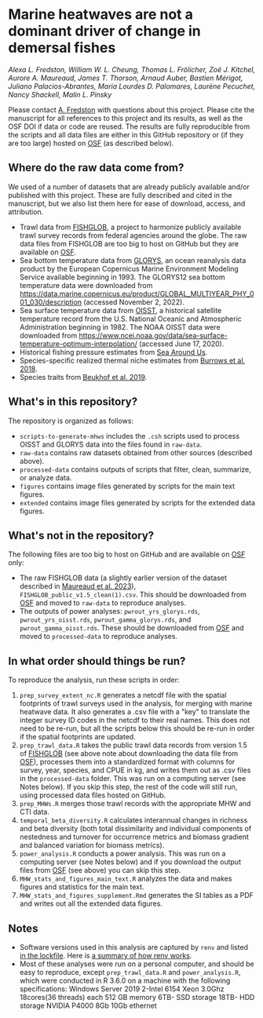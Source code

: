 # Marine heatwaves are not a dominant driver of change in demersal fishes

*Alexa L. Fredston, William W. L. Cheung, Thomas L. Frölicher, Zoë J. Kitchel, Aurore A. Maureaud, James T. Thorson, Arnaud Auber, Bastien Mérigot, Juliano Palacios-Abrantes, Maria Lourdes D. Palomares, Laurène Pecuchet, Nancy Shackell, Malin L. Pinsky*

Please contact [A. Fredston](https://www.alexafredston.com/) with questions about this project. Please cite the manuscript for all references to this project and its results, as well as the OSF DOI if data or code are reused. The results are fully reproducible from the scripts and all data files are either in this GitHub repository or (if they are too large) hosted on [OSF](https://osf.io/) (as described below). 

## Where do the raw data come from?

We used of a number of datasets that are already publicly available and/or published with this project. These are fully described and cited in the manuscript, but we also list them here for ease of download, access, and attribution. 

* Trawl data from [FISHGLOB](https://github.com/AquaAuma/FishGlob_data), a project to harmonize publicly available trawl survey records from federal agencies around the globe. The raw data files from FISHGLOB are too big to host on GitHub but they are available on [OSF](https://osf.io/). 
* Sea bottom temperature data from [GLORYS](https://www.mercator-ocean.eu/en/ocean-science/glorys/), an ocean reanalysis data product by the European Copernicus Marine Environment Modeling Service available beginning in 1993. The GLORYS12 sea bottom temperature data were downloaded from https://data.marine.copernicus.eu/product/GLOBAL_MULTIYEAR_PHY_001_030/description (accessed November 2, 2022). 
* Sea surface temperature data from [OISST](https://www.ncei.noaa.gov/products/optimum-interpolation-sst), a historical satellite temperature record from the U.S. National Oceanic and Atmospheric Administration beginning in 1982. The NOAA OISST data were downloaded from https://www.ncei.noaa.gov/data/sea-surface-temperature-optimum-interpolation/ (accessed June 17, 2020). 
* Historical fishing pressure estimates from [Sea Around Us](https://www.seaaroundus.org/).
* Species-specific realized thermal niche estimates from [Burrows et al. 2018](https://figshare.com/articles/dataset/Species_Temperature_Index_and_thermal_range_information_forNorth_Pacific_and_North_Atlantic_plankton_and_bottom_trawl_species/6855203/1).
* Species traits from [Beukhof et al. 2019](https://doi.org/10.5061/dryad.ttdz08kt8).

## What's in this repository?

The repository is organized as follows:

* `scripts-to-generate-mhws` includes the `.csh` scripts used to process OISST and GLORYS data into the files found in `raw-data`. 
* `raw-data` contains raw datasets obtained from other sources (described above).
* `processed-data` contains outputs of scripts that filter, clean, summarize, or analyze data.
* `figures` contains image files generated by scripts for the main text figures.
* `extended` contains image files generated by scripts for the extended data figures. 

## What's not in the repository? 

The following files are too big to host on GitHub and are available on [OSF](https://osf.io/) only:

- The raw FISHGLOB data (a slightly earlier version of the dataset described in [Maureaud et al. 2023](https://doi.org/10.31219/osf.io/2bcjw)), `FISHGLOB_public_v1.5_clean(1).csv`. This should be downloaded from [OSF](https://osf.io/) and moved to `raw-data` to reproduce analyses.
- The outputs of power analyses: `pwrout_yrs_glorys.rds`, `pwrout_yrs_oisst.rds`, `pwrout_gamma_glorys.rds`, and `pwrout_gamma_oisst.rds`. These should be downloaded from [OSF](https://osf.io/) and moved to `processed-data` to reproduce analyses.

## In what order should things be run?

To reproduce the analysis, run these scripts in order:

1. `prep_survey_extent_nc.R` generates a netcdf file with the spatial footprints of trawl surveys used in the analysis, for merging with marine heatwave data. It also generates a .csv file with a "key" to translate the integer survey ID codes in the netcdf to their real names. This does not need to be re-run, but all the scripts below this should be re-run in order if the spatial footprints are updated.
1. `prep_trawl_data.R` takes the public trawl data records from version 1.5 of [FISHGLOB](https://github.com/AquaAuma/FishGlob_data) (see above note about downloading the data file from [OSF](https://osf.io/)), processes them into a standardized format with columns for survey, year, species, and CPUE in kg, and writes them out as .csv files in the `processed-data` folder. This was run on a computing server (see Notes below). If you skip this step, the rest of the code will still run, using processed data files hosted on GitHub. 
1. `prep_MHWs.R` merges those trawl records with the appropriate MHW and CTI data.
1. `temporal_beta_diversity.R` calculates interannual changes in richness and beta diversity (both total dissimilarity and individual components of nestedness and turnover for occurrence metrics and biomass gradient and balanced variation for biomass metrics).
1. `power_analysis.R` conducts a power analysis. This was run on a computing server (see Notes below) and if you download the output files from [OSF](https://osf.io/) (see above) you can skip this step.
1. `MHW_stats_and_figures_main_text.R` analyzes the data and makes figures and statistics for the main text. 
1. `MHW_stats_and_figures_supplement.Rmd` generates the SI tables as a PDF and writes out all the extended data figures. 

## Notes

* Software versions used in this analysis are captured by `renv` and listed [in the lockfile](https://github.com/afredston/marine_heatwaves_trawl/blob/main/renv.lock). Here is [a summary of how renv works](https://rstudio.github.io/renv/articles/renv.html). 
* Most of these analyses were run on a personal computer, and should be easy to reproduce, except `prep_trawl_data.R` and `power_analysis.R`, which were conducted in R 3.6.0 on a machine with the following specifications: Windows Server 2019 2-Intel 6154 Xeon 3.0Ghz 18cores(36 threads) each 512 GB memory 6TB- SSD storage 18TB- HDD storage NVIDIA P4000 8Gb 10Gb ethernet
